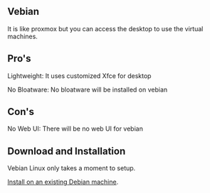 ## Vebian

It is like proxmox but you can access the desktop to use the virtual machines.

## Pro's
Lightweight: It uses customized Xfce for desktop

No Bloatware: No bloatware will be installed on vebian

## Con's
No Web UI: There will be no web UI for vebian

## Download and Installation

Vebian Linux only takes a moment to setup.

[Install on an existing Debian machine](https://github.com/Ashraf-wan/vebian/tree/main/Existing).
